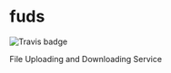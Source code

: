 fuds
====

![Travis badge](https://travis-ci.org/jcaraballo/fuds.svg?branch=master)

File Uploading and Downloading Service
